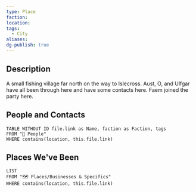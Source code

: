 ```yaml
---
type: Place
faction: 
location: 
tags:
  - City
aliases: 
dg-publish: true
---
```

## Description
A small fishing village far north on the way to Islecross. Aust, O, and Ulfgar have all been through here and have some contacts here. Faem joined the party here.
## People and Contacts
```dataview
TABLE WITHOUT ID file.link as Name, faction as Faction, tags
FROM "🙋 People"
WHERE contains(location, this.file.link)
```
## Places We've Been
```dataview
LIST
FROM "🗺️ Places/Businesses & Specifics"
WHERE contains(location, this.file.link)
```
